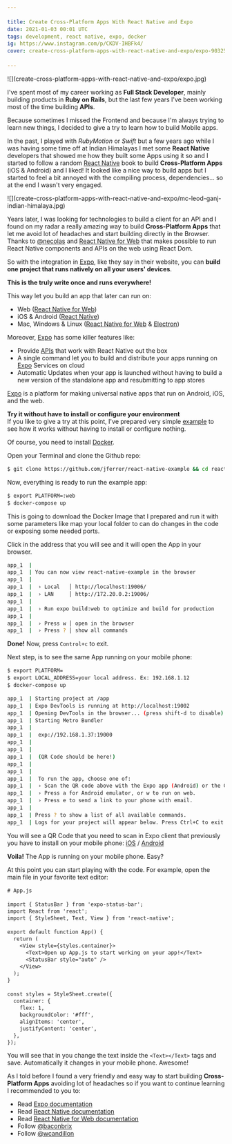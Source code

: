 ```yaml
---

title: Create Cross-Platform Apps With React Native and Expo
date: 2021-01-03 00:01 UTC
tags: development, react native, expo, docker
ig: https://www.instagram.com/p/CKDV-IHBFk4/
cover: create-cross-platform-apps-with-react-native-and-expo/expo-9032583c.jpg

---
```


<div class="content-image" markdown="1">
  ![](create-cross-platform-apps-with-react-native-and-expo/expo.jpg)
</div>

I've spent most of my career working as **Full Stack Developer**, mainly building products in **Ruby on Rails**, but the last few years I've been working most of the time building **APIs**.

Because sometimes I missed the Frontend and because I'm always trying to learn new things, I decided to give a try to learn how to build Mobile apps.

In the past, I played with *RubyMotion* or *Swift* but a few years ago while I was having some time off at Indian Himalayas I met some **React Native** developers that showed me how they built some Apps using it so and I started to follow a random [React Native](http://reactnative.dev/) book to build **Cross-Platform Apps** (iOS & Android) and I liked! It looked like a nice way to build apps but I started to feel a bit annoyed with the compiling process, dependencies... so at the end I wasn't very engaged.

<div class="content-image" markdown="1">
  ![](create-cross-platform-apps-with-react-native-and-expo/mc-leod-ganj-indian-himalaya.jpg)
</div>

Years later, I was looking for technologies to build a client for an API and I found on my radar a really amazing way to build **Cross-Platform Apps** that let me avoid lot of headaches and start building directly in the Browser. Thanks to [@necolas](https://twitter.com/necolas) and [React Native for Web](https://github.com/necolas/react-native-web) that makes possible to run React Native components and APIs on the web using React Dom.

So with the integration in [Expo](https://expo.io/), like they say in their website, you can **build one project that runs natively on all your users' devices**.

**This is the truly write once and runs everywhere!**

This way let you build an app that later can run on:

- Web ([React Native for Web](https://github.com/necolas/react-native-web))
- iOS & Android ([React Native](http://reactnative.dev/))
- Mac, Windows & Linux ([React Native for Web](https://github.com/necolas/react-native-web) & [Electron](https://www.electronjs.org/))

Moreover, [Expo](https://expo.io/) has some killer features like:

- Provide [APIs](https://docs.expo.io/bare/unimodules-full-list/) that work with React Native out the box
- A single command let you to build and distribute your apps running on [Expo](https://expo.io/) Services on cloud
- Automatic Updates when your app is launched without having to build a new version of the standalone app and resubmitting to app stores

[Expo](https://expo.io/) is a platform for making universal native apps that run on Android, iOS, and the web.

<article class="message is-dark" markdown="1">
  <div class="message-body">
    <strong>Try it without have to install or configure your environment</strong>
    <br />
    If you like to give a try at this point, I've prepared very simple <a href="https://github.com/jferrer/react-native-example">example</a> to see how it works without having to install or configure nothing.
  </div>
</article>

Of course, you need to install [Docker](https://www.docker.com/get-started).


Open your Terminal and clone the Github repo:

~~~bash
$ git clone https://github.com/jferrer/react-native-example && cd react-native-example
~~~

Now, everything is ready to run the example app:

~~~bash
$ export PLATFORM=:web
$ docker-compose up
~~~

This is going to download the Docker Image that I prepared and run it with some parameters like map your local folder to can do changes in the code or exposing some needed ports.

Click in the address that you will see and it will open the App in your browser.

~~~bash
app_1  |
app_1  | You can now view react-native-example in the browser
app_1  |
app_1  |  › Local   │ http://localhost:19006/
app_1  |  › LAN     │ http://172.20.0.2:19006/
app_1  |
app_1  |  › Run expo build:web to optimize and build for production
app_1  |
app_1  |  › Press w │ open in the browser
app_1  |  › Press ? │ show all commands

~~~

**Done!** Now, press ```Control+c``` to exit.

Next step, is to see the same App running on your mobile phone:

~~~bash
$ export PLATFORM=
$ export LOCAL_ADDRESS=your local address. Ex: 192.168.1.12
$ docker-compose up
~~~


~~~bash
app_1  | Starting project at /app
app_1  | Expo DevTools is running at http://localhost:19002
app_1  | Opening DevTools in the browser... (press shift-d to disable)
app_1  | Starting Metro Bundler
app_1  |
app_1  |  exp://192.168.1.37:19000
app_1  |
app_1  |
app_1  |  (QR Code should be here!)
app_1  |
app_1  |
app_1  |  To run the app, choose one of:
app_1  |  › Scan the QR code above with the Expo app (Android) or the Camera app (iOS).
app_1  |  › Press a for Android emulator, or w to run on web.
app_1  |  › Press e to send a link to your phone with email.
app_1  |
app_1  | Press ? to show a list of all available commands.
app_1  | Logs for your project will appear below. Press Ctrl+C to exit.

~~~


You will see a QR Code that you need to scan in Expo client that previously you have to install on your mobile phone: [iOS](https://apps.apple.com/app/apple-store/id982107779) / [Android](https://play.google.com/store/apps/details?id=host.exp.exponent&referrer=www)

**Voila!** The App is running on your mobile phone. Easy?

At this point you can start playing with the code. For example, open the main file in your favorite text editor:

~~~javacript
# App.js

import { StatusBar } from 'expo-status-bar';
import React from 'react';
import { StyleSheet, Text, View } from 'react-native';

export default function App() {
  return (
    <View style={styles.container}>
      <Text>Open up App.js to start working on your app!</Text>
      <StatusBar style="auto" />
    </View>
  );
}

const styles = StyleSheet.create({
  container: {
    flex: 1,
    backgroundColor: '#fff',
    alignItems: 'center',
    justifyContent: 'center',
  },
});
~~~

You will see that in you change the text inside the `<Text></Text>` tags and save. Automatically it changes in your mobile phone. Awesome!

As I told before I found a very friendly and easy way to start building **Cross-Platform Apps** avoiding lot of headaches so if you want to continue learning I recommended to you to:

- Read [Expo documentation](https://docs.expo.io/)
- Read [React Native documentation](https://reactnative.dev/)
- Read [React Native for Web documentation](https://necolas.github.io/react-native-web/docs/?path=/docs/overview-getting-started--page)
- Follow [@baconbrix](https://twitter.com/baconbrix)
- Follow [@wcandillon](https://twitter.com/wcandillon)
